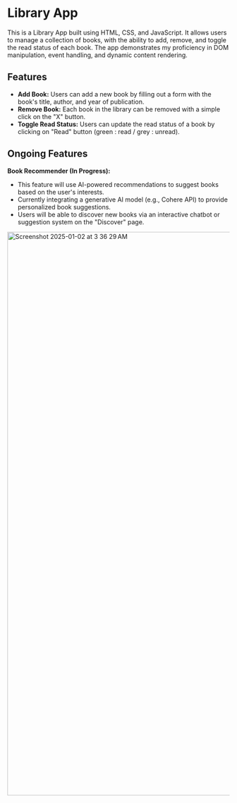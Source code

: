 # Library App
This is a Library App built using HTML, CSS, and JavaScript. It allows users to manage a collection of books, with the ability to add, remove, and toggle the read status of each book. The app demonstrates my proficiency in DOM manipulation, event handling, and dynamic content rendering.

## Features
* **Add Book:** Users can add a new book by filling out a form with the book's title, author, and year of publication.
* **Remove Book:** Each book in the library can be removed with a simple click on the "X" button.
* **Toggle Read Status:** Users can update the read status of a book by clicking on "Read" button (green : read / grey : unread).

## Ongoing Features
**Book Recommender (In Progress):**
* This feature will use AI-powered recommendations to suggest books based on the user's interests.
* Currently integrating a generative AI model (e.g., Cohere API) to provide personalized book suggestions.
* Users will be able to discover new books via an interactive chatbot or suggestion system on the "Discover" page.

<img width="1279" alt="Screenshot 2025-01-02 at 3 36 29 AM" src="https://github.com/user-attachments/assets/359b78cc-bce0-4484-b76e-dac0083a8e4a" />
